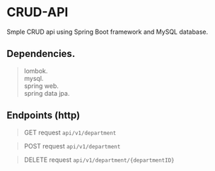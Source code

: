# CRUD-API

Smple CRUD api using Spring Boot framework and MySQL database.

## Dependencies.
> lombok.\
> mysql.\
> spring web.\
> spring data jpa.

## Endpoints (http)
> GET request ```api/v1/department```

> POST request ```api/v1/department```

> DELETE request ```api/v1/department/{departmentID}```
